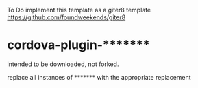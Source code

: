 To Do implement this template as a giter8 template https://github.com/foundweekends/giter8

# cordova-plugin-*******
intended to be downloaded, not forked.

replace all instances of ******* with the appropriate replacement
